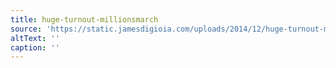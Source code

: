 ```yaml
---
title: huge-turnout-millionsmarch
source: 'https://static.jamesdigioia.com/uploads/2014/12/huge-turnout-millionsmarch.jpg'
altText: ''
caption: ''
---
```


